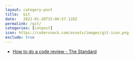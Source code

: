 ```yaml
---
layout: category-post
title:  Git
date:   2022-01-20T15:06:57.128Z
permalink: /git/
categories: [catpost]
icon: https://codersnack.com/assets/images/git-icon.png
exclude: true
---
```

 * [How to do a code review - The Standard](/git-the-sdandard-code-review) 
